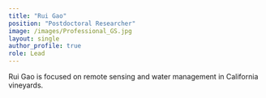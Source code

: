 ```yaml
---
title: "Rui Gao"
position: "Postdoctoral Researcher"
image: /images/Professional_GS.jpg
layout: single
author_profile: true
role: Lead
---
```

Rui Gao is focused on remote sensing and water management in California vineyards.
